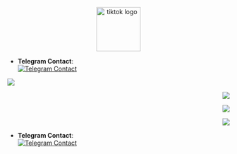 

<p align="center"><img src="https://upload.wikimedia.org/wikipedia/en/thumb/a/a9/TikTok_logo.svg/768px-TikTok_logo.svg.png" width="100px" height="100px" alt="tiktok logo"></p>

- **Telegram Contact**:  
  [![Telegram Contact](https://img.shields.io/badge/Telegram-Contact-blue)](https://shorturl.at/cyE9B)



<img src="https://user-images.githubusercontent.com/73097560/115834477-dbab4500-a447-11eb-908a-139a6edaec5c.gif">

<p align="right">
  <img src="https://files.catbox.moe/uo1lc8.jpg"
</p>
<p align="right">
  <img src="https://files.catbox.moe/uksfbu.jpg"
</p>
<p align="right">
  <img src="https://files.catbox.moe/rxzy78.jpg"
</p>

- **Telegram Contact**:  
  [![Telegram Contact](https://img.shields.io/badge/Telegram-Contact-blue)](https://shorturl.at/iL3Gc)


